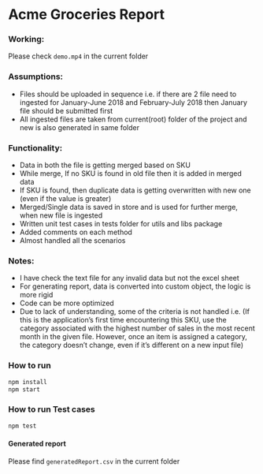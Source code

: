 # Acme Groceries Report

### Working:
Please check ```demo.mp4``` in the current folder

### Assumptions:

- Files should be uploaded in sequence i.e. if there are 2 file need to ingested for January-June 2018 and February-July 2018 then January file should be submitted first
- All ingested files are taken from current(root) folder of the project and new is also generated in same folder

### Functionality:

- Data in both the file is getting merged based on SKU
- While merge, If no SKU is found in old file then it is added in merged data
- If SKU is found, then duplicate data is getting overwritten with new one (even if the value is greater)
- Merged/Single data is saved in store and is used for further merge, when new file is ingested
- Written unit test cases in tests folder for utils and libs package
- Added comments on each method
- Almost handled all the scenarios

### Notes:

- I have check the text file for any invalid data but not the excel sheet
- For generating report, data is converted into custom object, the logic is more rigid
- Code can be more optimized
- Due to lack of understanding, some of the criteria is not handled i.e. (If this is the application’s first time encountering this SKU, use the category associated with the highest number of sales in the most recent month in the given file. However, once an item is assigned a category, the category doesn’t change, even if it’s different on a new input file)

### How to run

```bash
npm install
npm start
```

### How to run Test cases

```bash
npm test
```

#### Generated report
Please find ```generatedReport.csv``` in the current folder
